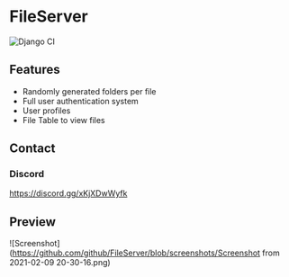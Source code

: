 # FileServer
![Django CI](https://github.com/compsup/FileServer/workflows/Django%20CI/badge.svg)
## Features

- Randomly generated folders per file
- Full user authentication system
- User profiles
- File Table to view files

## Contact

### Discord

https://discord.gg/xKjXDwWyfk

## Preview

![Screenshot](https://github.com/github/FileServer/blob/screenshots/Screenshot from 2021-02-09 20-30-16.png)
